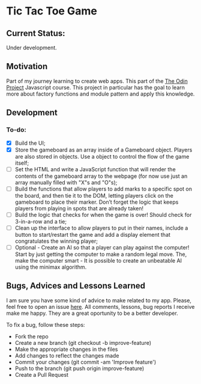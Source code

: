 # Tic Tac Toe Game

## Current Status:

Under development.

## Motivation

Part of my journey learning to create web apps. This part of the [The Odin Project](https://www.theodinproject.com/) Javascript course. This project in particular has the goal to learn more about factory functions and module pattern and apply this knowledge.

## Development

### To-do:

- [x] Build the UI;
- [x] Store the gameboard as an array inside of a Gameboard object. Players are also stored in objects. Use a object to control the flow of the game itself;
- [ ] Set the HTML and write a JavaScript function that will render the contents of the gameboard array to the webpage (for now use just an array manually filled with "X"s and "O"s);
- [ ] Build the functions that allow players to add marks to a specific spot on the board, and then tie it to the DOM, letting players click on the gameboard to place their marker. Don’t forget the logic that keeps players from playing in spots that are already taken!
- [ ] Build the logic that checks for when the game is over! Should check for 3-in-a-row and a tie;
- [ ] Clean up the interface to allow players to put in their names, include a button to start/restart the game and add a display element that congratulates the winning player;
- [ ] Optional - Create an AI so that a player can play against the computer! Start by just getting the computer to make a random legal move. The, make the computer smart - It is possible to create an unbeatable AI using the minimax algorithm.

## Bugs, Advices and Lessons Learned

I am sure you have some kind of advice to make related to my app. Please, feel free to open an issue [here](https://github.com/jofortunato/bookLibrary/issues/new).
All comments, lessons, bug reports I receive make me happy. They are a great oportunity to be a better developer.

To fix a bug, follow these steps:

- Fork the repo
- Create a new branch (git checkout -b improve-feature)
- Make the appropriate changes in the files
- Add changes to reflect the changes made
- Commit your changes (git commit -am 'Improve feature')
- Push to the branch (git push origin improve-feature)
- Create a Pull Request
